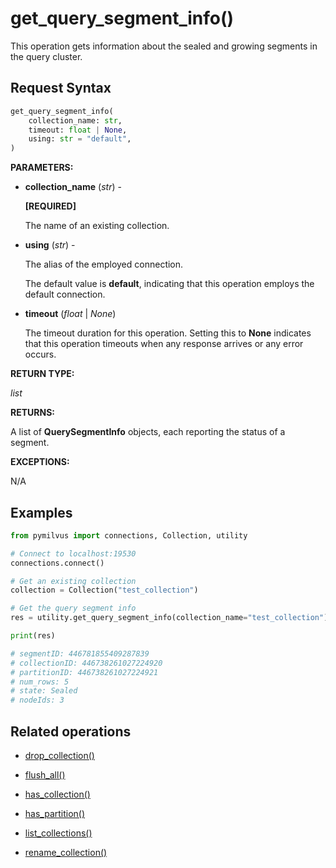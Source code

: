 # get_query_segment_info()

This operation gets information about the sealed and growing segments in the query cluster.

## Request Syntax

```python
get_query_segment_info(
    collection_name: str,
    timeout: float | None,
    using: str = "default",
)
```

**PARAMETERS:**

- **collection_name** (*str*) -

    **[REQUIRED]**

    The name of an existing collection.

- **using** (*str*) - 

    The alias of the employed connection.

    The default value is **default**, indicating that this operation employs the default connection.

- **timeout** (*float* | *None*)  

    The timeout duration for this operation. Setting this to **None** indicates that this operation timeouts when any response arrives or any error occurs.

**RETURN TYPE:**

*list*

**RETURNS:**

A list of **QuerySegmentInfo** objects, each reporting the status of a segment.

**EXCEPTIONS:**

N/A

## Examples

```python
from pymilvus import connections, Collection, utility

# Connect to localhost:19530
connections.connect()

# Get an existing collection
collection = Collection("test_collection")

# Get the query segment info
res = utility.get_query_segment_info(collection_name="test_collection")

print(res)

# segmentID: 446781855409287839
# collectionID: 446738261027224920
# partitionID: 446738261027224921
# num_rows: 5
# state: Sealed
# nodeIds: 3
```

## Related operations

- [drop_collection()](drop_collection.md)

- [flush_all()](flush_all.md)

- [has_collection()](has_collection.md)

- [has_partition()](has_partition.md)

- [list_collections()](list_collections.md)

- [rename_collection()](rename_collection.md)

